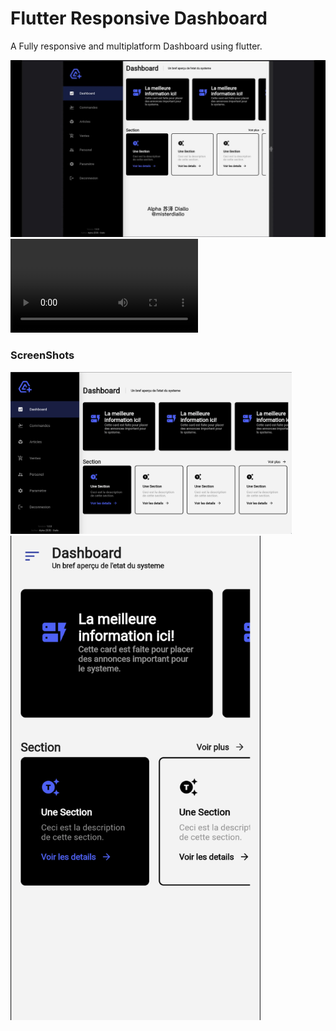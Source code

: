 # Flutter Responsive Dashboard

A Fully responsive and multiplatform Dashboard using flutter.

[![Watch the video](https://raw.githubusercontent.com/misterdiallo/flutter_responsive_dashboard/main/screenshots/screenrecording-%E5%B0%81%E9%9D%A2.jpg)](https://github.com/misterdiallo/flutter_responsive_dashboard/blob/main/screenshots/screenrecording.mp4)
<video src="/screenshots/screenrecording.mp4" controls="controls" style="max-width: 730px;">
</video>

### ScreenShots

[<img src="/screenshots/Screen%20Shot%202022-12-05%20at%208.21.37%20PM.png?raw=true" width="450" >]()
[<img src="/screenshots/Screen%20Shot%202022-12-05%20at%208.44.31%20PM.png?raw=true" width="400" >]()
